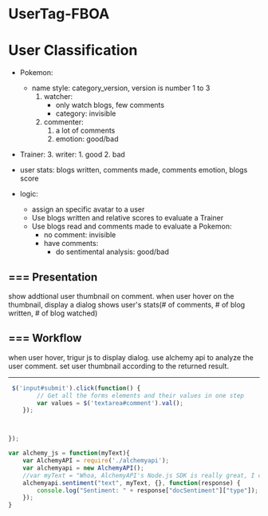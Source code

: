 # UserTag-FBOA


User Classification
====

- Pokemon:
	- name style: category_version, version is number 1 to 3
		1. watcher: 
			- only watch blogs, few comments
			- category: invisible
		2. commenter: 
			1. a lot of comments
			1. emotion: good/bad
- Trainer:
	3. writer:
		1. good
		2. bad
	
- user stats: 
	blogs written, comments made, comments emotion, blogs score
	
- logic:
	- assign an specific avatar to a user
	- Use blogs written and relative scores to evaluate a Trainer
	- Use blogs read and comments made to evaluate a Pokemon:
		- no comment: invisible
		- have comments: 
			- do sentimental analysis: good/bad

===
Presentation
---
show addtional user thumbnail on comment.
when user hover on the thumbnail, display a dialog shows user's stats(# of comments, # of blog written, # of blog watched)

===
Workflow
---
when user hover, trigur js to display dialog.
use alchemy api to analyze the user comment. 
set user thumbnail according to the returned result.

---
```javascript
 $('input#submit').click(function() {
        // Get all the forms elements and their values in one step
        var values = $('textarea#comment').val();
    });



});

var alchemy_js = function(myText){
    var AlchemyAPI = require('./alchemyapi');
    var alchemyapi = new AlchemyAPI();
    //var myText = "Whoa, AlchemyAPI's Node.js SDK is really great, I can't wait to build my app!";
    alchemyapi.sentiment("text", myText, {}, function(response) {
        console.log("Sentiment: " + response["docSentiment"]["type"]);
    });
}
```
